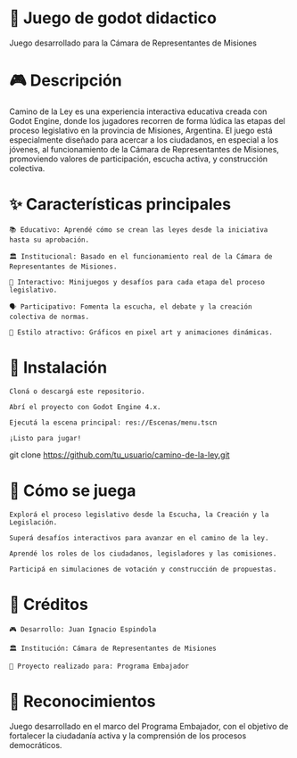 #    📜 Juego de godot didactico

Juego desarrollado para la Cámara de Representantes de Misiones

#    🎮 Descripción

Camino de la Ley es una experiencia interactiva educativa creada con Godot Engine, donde los jugadores recorren de forma lúdica las etapas del proceso legislativo en la provincia de Misiones, Argentina. El juego está especialmente diseñado para acercar a los ciudadanos, en especial a los jóvenes, al funcionamiento de la Cámara de Representantes de Misiones, promoviendo valores de participación, escucha activa, y construcción colectiva.
#    ✨ Características principales

    📚 Educativo: Aprendé cómo se crean las leyes desde la iniciativa hasta su aprobación.

    🏛️ Institucional: Basado en el funcionamiento real de la Cámara de Representantes de Misiones.

    🧩 Interactivo: Minijuegos y desafíos para cada etapa del proceso legislativo.

    🗣️ Participativo: Fomenta la escucha, el debate y la creación colectiva de normas.

    🎨 Estilo atractivo: Gráficos en pixel art y animaciones dinámicas.
#    🚀 Instalación

    Cloná o descargá este repositorio.

    Abrí el proyecto con Godot Engine 4.x.

    Ejecutá la escena principal: res://Escenas/menu.tscn

    ¡Listo para jugar!

git clone https://github.com/tu_usuario/camino-de-la-ley.git

#    🎯 Cómo se juega

    Explorá el proceso legislativo desde la Escucha, la Creación y la Legislación.

    Superá desafíos interactivos para avanzar en el camino de la ley.

    Aprendé los roles de los ciudadanos, legisladores y las comisiones.

    Participá en simulaciones de votación y construcción de propuestas.

#    📢 Créditos

    🎮 Desarrollo: Juan Ignacio Espindola

    🏛️ Institución: Cámara de Representantes de Misiones

    👥 Proyecto realizado para: Programa Embajador

#    🏅 Reconocimientos

Juego desarrollado en el marco del Programa Embajador, con el objetivo de fortalecer la ciudadanía activa y la comprensión de los procesos democráticos.
